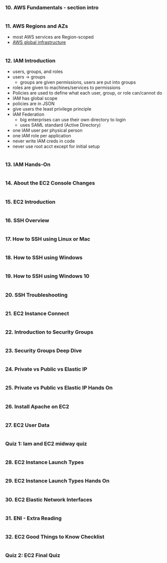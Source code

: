 ### 10. AWS Fundamentals - section intro

#

### 11. AWS Regions and AZs

- most AWS services are Region-scoped
- [AWS global infrastructure](https://aws.amazon.com/about-aws/global-infrastructure)

#

### 12. IAM Introduction

- users, groups, and roles
- users -> groups
  - groups are given permissions, users are put into groups
- roles are given to machines/services to permissions
- Policies are used to define what each user, group, or role can/cannot do
- IAM has global scope
- policies are in JSON
- give users the least privilege principle
- IAM Federation
  - big enterprises can use their own directory to login
  - uses SAML standard (Active Directory)
- one IAM user per physical person
- one IAM role per application
- never write IAM creds in code
- never use root acct except for initial setup

#

### 13. IAM Hands-On

#

### 14. About the EC2 Console Changes

#

### 15. EC2 Introduction

#

### 16. SSH Overview

#

### 17. How to SSH using Linux or Mac

#

### 18. How to SSH using Windows

#

### 19. How to SSH using Windows 10

#

### 20. SSH Troubleshooting

#

### 21. EC2 Instance Connect

#

### 22. Introduction to Security Groups

#

### 23. Security Groups Deep Dive

#

### 24. Private vs Public vs Elastic IP

#

### 25. Private vs Public vs Elastic IP Hands On

#

### 26. Install Apache on EC2

#

### 27. EC2 User Data

#

### Quiz 1: Iam and EC2 midway quiz

#

### 28. EC2 Instance Launch Types

#

### 29. EC2 Instance Launch Types Hands On

#

### 30. EC2 Elastic Network Interfaces

#

### 31. ENI - Extra Reading

#

### 32. EC2 Good Things to Know Checklist

#

### Quiz 2: EC2 Final Quiz

#
